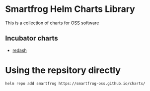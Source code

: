 # Smartfrog Helm Charts Library

This is a collection of charts for OSS software

## Incubator charts

- [redash](https://github.com/smartfrog-oss/charts/tree/master/incubator/redash)

# Using the repsitory directly

`helm repo add smartfrog https://smartfrog-oss.github.io/charts/`
